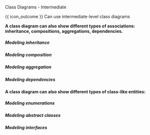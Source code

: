 <span id="title">Class Diagrams - Intermediate</span>

<span id="prereqs"><panel src="../classDiagramsBasic/unit-inElsewhere-asFlat.md" boilerplate header="%%{{ icon_prereq }} Design → Modeling → Class Diagrams (Basic)%%" popup-url="{{ baseUrl }}/modeling/modelingStructures/classDiagramsBasic" /></span>

<span id="outcomes">{{ icon_outcome }} Can use intermediate-level class diagrams</span>

<div id="body">

**A class diagram can also show different types of associations: inheritance, compositions, aggregations, dependencies.**

<div class="indented">

##### Modeling inheritance

<panel type="seamless" src="../../../oop/inheritance/what/unit-inElsewhere-asFlat.md#main" boilerplate header="{{ icon_prereq }} OOP → Inheritance → What" alt="{{ icon_prereq }} OOP/Inheritance" />
<panel type="seamless" src="../../../../book/uml/classDiagrams/classInheritance/what/unit-inElsewhere-asFlat.md#main" boilerplate header="{{ icon_prereq }} UML → Class Diagrams → Inheritance → What" alt="{{ icon_prereq }} UML/Inheritance" />

##### Modeling composition

<panel type="seamless" src="../../../oop/associations/composition/unit-inElsewhere-asFlat.md#main" boilerplate header="{{ icon_prereq }} OOP → Associations → Composition" alt="{{ icon_prereq }} OOP/Composition" />
<panel type="seamless" src="../../../../book/uml/classDiagrams/composition/what/unit-inElsewhere-asFlat.md#main" boilerplate header="{{ icon_prereq }} UML → Class Diagrams → Composition → What" alt="{{ icon_prereq }} UML/Composition" />

##### Modeling aggregation

<panel type="seamless" src="../../../oop/associations/aggregation/unit-inElsewhere-asFlat.md#main" boilerplate header="{{ icon_prereq }} OOP → Associations → Aggregation" alt="{{ icon_prereq }} OOP/Aggregation" />
<panel type="seamless" src="../../../../book/uml/classDiagrams/aggregation/what/unit-inElsewhere-asFlat.md#main" boilerplate header="{{ icon_prereq }} UML → Class Diagrams → Aggregation → What" alt="{{ icon_prereq }} UML/Aggregation" />

##### Modeling dependencies

<panel type="seamless" src="../../../oop/associations/dependencies/unit-inElsewhere-asFlat.md#main" boilerplate header="{{ icon_prereq }} OOP → Associations → Dependencies" alt="{{ icon_prereq }} OOP/Dependencies" />
<panel type="seamless" src="../../../../book/uml/classDiagrams/dependencies/what/unit-inElsewhere-asFlat.md#main" boilerplate header="{{ icon_prereq }} UML → Class Diagrams → Dependencies → What" alt="{{ icon_prereq }} UML/Dependencies" />

</div>

**A class diagram can also show different types of class-like entities:**

<div class="indented">

##### Modeling enumerations

<panel type="seamless" src="../../../oop/classes/enumerations/unit-inElsewhere-asFlat.md#main" boilerplate header="{{ icon_prereq }} OOP → Classes → Enumerations" alt="{{ icon_prereq }} OOP/Enumerations" />
<panel type="seamless" src="../../../../book/uml/classDiagrams/enumerations/what/unit-inElsewhere-asFlat.md#main" boilerplate header="{{ icon_prereq }} UML → Class Diagrams → Enumerations → What" alt="{{ icon_prereq }} UML/Enumerations" />

##### Modeling abstract classes

<panel type="seamless" src="../../../oop/inheritance/abstractClasses/unit-inElsewhere-asFlat.md#main" boilerplate header="{{ icon_prereq }} OOP → Inheritance → Abstract Classes" alt="{{ icon_prereq }} OOP/AbstractClasses" />
<panel type="seamless" src="../../../../book/uml/classDiagrams/abstractClasses/what/unit-inElsewhere-asFlat.md#main" boilerplate header="{{ icon_prereq }} UML → Class Diagrams → Abstract Classes → What" alt="{{ icon_prereq }} UML/AbstractClasses" />

##### Modeling interfaces

<panel type="seamless" src="../../../oop/inheritance/interfaces/unit-inElsewhere-asFlat.md#main" boilerplate header="{{ icon_prereq }} OOP → Inheritance → Interfaces" alt="{{ icon_prereq }} OOP/Interfaces" />
<panel type="seamless" src="../../../../book/uml/classDiagrams/interfaces/what/unit-inElsewhere-asFlat.md#main" boilerplate header="{{ icon_prereq }} UML → Class Diagrams → Interfaces → What" alt="{{ icon_prereq }} UML/Interfaces" />

</div>

</div>

<div id="extras">
  <include src="exercisesPanel.md" boilerplate />
</div>